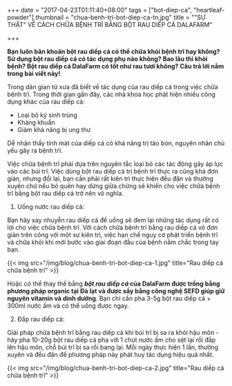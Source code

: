 +++
date = "2017-04-23T01:11:40+08:00"
tags = ["bot-diep-ca", "heartleaf-powder"]
thumbnail = "chua-benh-tri-bot-diep-ca-tn.jpg"
title = "\"SỰ THẬT\" VỀ CÁCH CHỮA BỆNH TRĨ BẰNG BỘT RAU DIẾP CÁ DALAFARM"

+++

**Bạn luôn băn khoăn bột rau diếp cá có thể chữa khỏi bệnh trĩ hay không? Sử dụng bột rau diếp cá có tác dụng phụ nào không? Bao lâu thì khỏi bệnh? 
Bột rau diếp cá DalaFarm có tốt như rau tươi không? Câu trả lời nằm trong bài viết này!** 
 
Trong dân gian từ xưa đã biết về tác dụng của rau diếp cá trong việc chữa bệnh trĩ. Trong thời gian gần đây, các nhà khoa học phát hiện nhiều công dụng khác của rau diếp cá:
* Loại bỏ ký sinh trùng
* Kháng khuẩn
* Giảm khả năng bị ung thư
 
Dễ nhận thấy tính mát của diếp cá có khả năng trị táo bón, nguyên nhân chủ yếu gây ra bệnh trĩ. 

Việc chữa bệnh trĩ phải dựa trên nguyên tắc loại bỏ các tác động gây áp lực vào các búi trĩ. 
Việc dùng bột rau diếp cá trị bệnh trĩ thực ra cũng khá đơn giản, nhưng đổi lại, bạn cần phải rất kiên trì thực hiện đều đặn và thường xuyên chứ nếu bỏ quên hay dừng giữa chừng sẽ khiến cho việc chữa bệnh trĩ bằng bột rau diếp cá trở nên vô nghĩa. 

1) Uống nước rau diếp cá:

Bạn hãy xay nhuyễn rau diếp cá để uống sẽ đem lại những tác dụng rất có lợi cho việc chữa bệnh trĩ. Với cách chữa bệnh trĩ bằng rau diếp cá vô đơn giản trên công với một sự kiên trì, việc hạn chế nguy cơ phát triển bệnh trĩ và chữa khỏi khi mới bước vào giai đoạn đầu của bệnh nằm chắc trong tay bạn.  

{{< img src="/img/blog/chua-benh-tri-bot-diep-ca-1.jpg" title="Rau diếp cá chữa bệnh trĩ" >}}
 
Hoặc có thể thay thế bằng **_bột rau diếp cá_ của DalaFarm được trồng bằng phương pháp organic tại Đà lạt và được sấy bằng công nghệ SEFD giúp giữ nguyên vitamin và dinh dưỡng**. 
Bạn chỉ cần pha 3-5g bột rau diếp cá + 300ml nước ấm và có thể uống được ngay. 
 
2) Đắp rau diếp cá:
 
Giải pháp chữa bệnh trĩ bằng rau diếp cá khi búi trĩ bị sa ra khỏi hậu môn - hãy pha 10-20g bột rau diếp cá pha với 1 chút nước ấm cho sệt lại rồi đắp lên hậu môn, chỗ búi trĩ bị sa rồi bang lại. Mỗi ngày thực hiện 1 lần, thường xuyên và đều đặn để phương pháp này phát huy tác dụng hiệu quả nhất. 

{{< img src="/img/blog/chua-benh-tri-bot-diep-ca-2.jpg" title="Rau diếp cá chữa bệnh trĩ" >}}
